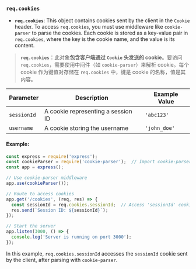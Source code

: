 ### `req.cookies`

- **`req.cookies`**: This object contains cookies sent by the client in the `Cookie` header. To access `req.cookies`, you must use middleware like `cookie-parser` to parse the cookies. Each cookie is stored as a key-value pair in `req.cookies`, where the key is the cookie name, and the value is its content.

> **`req.cookies`**：此对象**包含客户端通过 `Cookie` 头发送的 cookie**。要访问 `req.cookies`，需要使用中间件（如 `cookie-parser`）来解析 cookie。每个 cookie 作为键值对存储在 `req.cookies` 中，键是 cookie 的名称，值是其内容。

| Parameter   | Description                        | Example Value |
| ----------- | ---------------------------------- | ------------- |
| `sessionId` | A cookie representing a session ID | `'abc123'`    |
| `username`  | A cookie storing the username      | `'john_doe'`  |

#### Example:

```js
const express = require('express');
const cookieParser = require('cookie-parser');  // Import cookie-parser middleware
const app = express();

// Use cookie-parser middleware
app.use(cookieParser());

// Route to access cookies
app.get('/cookies', (req, res) => {
  const sessionId = req.cookies.sessionId;  // Access 'sessionId' cookie
  res.send(`Session ID: ${sessionId}`);
});

// Start the server
app.listen(3000, () => {
  console.log('Server is running on port 3000');
});
```

In this example, `req.cookies.sessionId` accesses the `sessionId` cookie sent by the client, after parsing with `cookie-parser`.